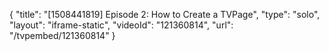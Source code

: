 {
    "title": "[1508441819] Episode 2: How to Create a TVPage",
    "type": "solo",
    "layout": "iframe-static",
    "videoId": "121360814",
    "url": "\/tvpembed\/121360814"
}